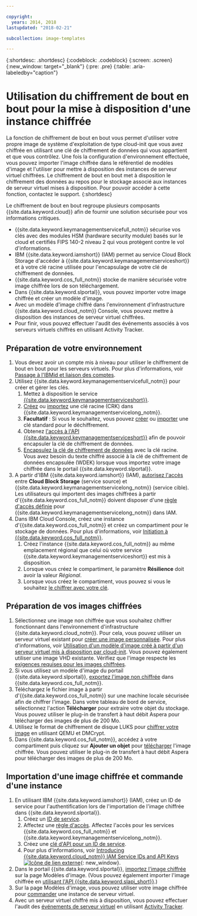 ```yaml
---

copyright:
  years: 2014, 2018
lastupdated: "2018-02-21"

subcollection: image-templates

---
```


{:shortdesc: .shortdesc}
{:codeblock: .codeblock}
{:screen: .screen}
{:new_window: target="_blank"}
{:pre: .pre}
{:table: .aria-labeledby="caption"}


# Utilisation du chiffrement de bout en bout pour la mise à disposition d'une instance chiffrée

La fonction de chiffrement de bout en bout vous permet d'utiliser votre propre image de système d'exploitation de type cloud-init que vous avez chiffrée en utilisant une clé de chiffrement de données qui vous appartient et que vous contrôlez. Une fois la configuration d'environnement effectuée, vous pouvez importer l'image chiffrée dans le référentiel de modèles d'image et l'utiliser pour mettre à disposition des instances de serveur virtuel chiffrées. Le chiffrement de bout en bout met à disposition le chiffrement des données au repos pour le stockage associé aux instances de serveur virtuel mises à disposition. Pour pouvoir accéder à cette fonction, contactez le support.
{:shortdesc}

Le chiffrement de bout en bout regroupe plusieurs composants {{site.data.keyword.cloud}} afin de fournir une solution sécurisée pour vos informations critiques.

* {{site.data.keyword.keymanagementservicefull_notm}} sécurise vos clés avec des modules HSM (hardware security module) basés sur le cloud et certifiés FIPS 140-2 niveau 2 qui vous protègent contre le vol d'informations. 
* IBM {{site.data.keyword.iamshort}} (IAM) permet au service Cloud Block Storage d'accéder à {{site.data.keyword.keymanagementserviceshort}} et à votre clé racine utilisée pour l'encapsulage de votre clé de chiffrement de données.
* {{site.data.keyword.cos_full_notm}} stocke de manière sécurisée votre image chiffrée lors de son téléchargement.
* Dans {{site.data.keyword.slportal}}, vous pouvez importer votre image chiffrée et créer un modèle d'image.
* Avec un modèle d'image chiffré dans l'environnement d'infrastructure {{site.data.keyword.cloud_notm}} Console, vous pouvez mettre à disposition des instances de serveur virtuel chiffrées.
* Pour finir, vous pouvez effectuer l'audit des événements associés à vos serveurs virtuels chiffrés en utilisant Activity Tracker.

## Préparation de votre environnement

1. Vous devez avoir un compte mis à niveau pour utiliser le chiffrement de bout en bout pour les serveurs virtuels. Pour plus d'informations, voir [Passage à l'IBMid et liaison des comptes](/docs/account?topic=account-unifyingaccounts).
2. Utilisez {{site.data.keyword.keymanagementservicefull_notm}} pour créer et gérer les clés.
      1. Mettez à disposition le service [{{site.data.keyword.keymanagementserviceshort}}](/docs/services/key-protect?topic=key-protect-provision#provision).
      2. [Créez](/docs/services/key-protect?topic=key-protect-create-root-keys#create-root-keys) ou [importez](/docs/services/key-protect?topic=key-protect-import-root-keys#import-root-keys) une clé racine (CRK) dans {{site.data.keyword.keymanagementservicelong_notm}}.
      3. **Facultatif** : Si vous le souhaitez, vous pouvez [créer](/docs/services/key-protect?topic=key-protect-create-standard-keys#create-standard-keys) ou [importer](/docs/services/key-protect?topic=key-protect-import-standard-keys#import-standard-keys) une clé standard pour le déchiffrement.
      4. Obtenez [l'accès à l'API {{site.data.keyword.keymanagementserviceshort}}](/docs/services/key-protect?topic=key-protect-set-up-api#set-up-api) afin de pouvoir encapsuler la clé de chiffrement de données.
      5. [Encapsulez la clé de chiffrement de données](/docs/services/key-protect?topic=key-protect-wrap-keys#wrap-keys) avec la clé racine. Vous avez besoin du texte chiffré associé à la clé de chiffrement de données encapsulée (WDEK) lorsque vous importez votre image chiffrée dans le portail {{site.data.keyword.slportal}}.
3. A partir d'IBM {{site.data.keyword.iamshort}} (IAM), [autorisez l'accès](/docs/iam?topic=iam-serviceauth#create-an-authorization) entre **Cloud Block Storage** (service source) et {{site.data.keyword.keymanagementservicelong_notm}} (service cible). Les utilisateurs qui importent des images chiffrées à partir d'{{site.data.keyword.cos_full_notm}} doivent disposer d'une [règle d'accès définie](/docs/iam?topic=iam-userroles) pour {{site.data.keyword.keymanagementservicelong_notm}} dans IAM.
4. Dans IBM Cloud Console, créez une instance d'{{site.data.keyword.cos_full_notm}} et créez un compartiment pour le stockage de données. Pour plus d'informations, voir [Initiation à {{site.data.keyword.cos_full_notm}}](/docs/services/cloud-object-storage?topic=cloud-object-storage-getting-started-console-#getting-started-console-).
      1. Créez l'instance {{site.data.keyword.cos_full_notm}} au même emplacement régional que celui où votre service {{site.data.keyword.keymanagementserviceshort}} est mis à disposition.
      2. Lorsque vous créez le compartiment, le paramètre **Résilience** doit avoir la valeur _Régional_.
      3. Lorsque vous créez le compartiment, vous pouvez si vous le souhaitez [le chiffrer avec votre clé](/docs/services/cloud-object-storage/basics?topic=cloud-object-storage-manage-encryption#sse-kp).   

## Préparation de vos images chiffrées

1. Sélectionnez une image non chiffrée que vous souhaitez chiffrer fonctionnant dans l'environnement d'infrastructure {{site.data.keyword.cloud_notm}}. Pour cela, vous pouvez utiliser un serveur virtuel existant pour [créer une image personnalisée](/docs/infrastructure/image-templates?topic=image-templates-creating-an-image-template). Pour plus d'informations, voir [Utilisation d'un modèle d'image créé à partir d'un serveur virtuel mis à disposition par cloud-init](/docs/infrastructure/image-templates?topic=image-templates-provisioning-with-a-cloud-init-enabled-image#work-with-a-standard-image-created-from-a-cloud-init-provisioned-virtual-server). Vous pouvez également utiliser une image VHD existante. Vérifiez que l'image respecte les [exigences requises pour les images chiffrées](/docs/infrastructure/image-templates?topic=image-templates-creating-an-encrypted-image#encrypted-image-reqs).
2. Si vous utilisez un modèle d'image du portail {{site.data.keyword.slportal}}, [exportez l'image non chiffrée](/docs/infrastructure/image-templates?topic=image-templates-exporting-to-ibm-cos) dans {{site.data.keyword.cos_full_notm}}.
3. Téléchargez le fichier image à partir d'{{site.data.keyword.cos_full_notm}} sur une machine locale sécurisée afin de chiffrer l'image. Dans votre tableau de bord de service, sélectionnez l'action **Télécharger** pour extraire votre objet du stockage. Vous pouvez utiliser le plug-in de transfert à haut débit Aspera pour télécharger des images de plus de 200 Mo.
4. Utilisez le format de chiffrement de disque LUKS pour [chiffrer votre image](/docs/infrastructure/image-templates?topic=image-templates-creating-an-encrypted-image#luks-disk-encryption) en utilisant QEMU et DMCrypt.
5. Dans {{site.data.keyword.cos_full_notm}}, accédez à votre compartiment puis cliquez sur **Ajouter un objet** pour [télécharger](/docs/services/cloud-object-storage/basics?topic=cloud-object-storage-upload-data#uploading-data) l'image chiffrée. Vous pouvez utiliser le plug-in de transfert à haut débit Aspera pour télécharger des images de plus de 200 Mo.

## Importation d'une image chiffrée et commande d'une instance

1. En utilisant IBM {{site.data.keyword.iamshort}} (IAM), créez un ID de service pour l'authentification lors de l'importation de l'image chiffrée dans {{site.data.keyword.slportal}}.
      1. Créez un [ID de service](/docs/iam?topic=iam-serviceids#serviceids).
      2. Affectez une [règle d'accès](/docs/iam?topic=iam-serviceidpolicy#serviceidpolicy). Affectez l'accès pour les services {{site.data.keyword.cos_full_notm}} et {{site.data.keyword.keymanagementservicelong_notm}}.
      3. Créez une [clé d'API pour un ID de service](/docs/iam?topic=iam-serviceidapikeys#creating-an-api-key-for-a-service-id).
      4. Pour plus d'informations, voir [Introducing {{site.data.keyword.cloud_notm}} IAM Service IDs and API Keys ![Icône de lien externe](../../icons/launch-glyph.svg "Icône de lien externe")](https://www.ibm.com/blogs/bluemix/2017/10/introducing-ibm-cloud-iam-service-ids-api-keys/){: new_window}.
2. Dans le portail {{site.data.keyword.slportal}}, [importez l'image chiffrée](/docs/infrastructure/image-templates?topic=image-templates-preparing-and-importing-images#import-icos) sur la page Modèles d'image. (Vous pouvez également importer l'image chiffrée en [utilisant l'API {{site.data.keyword.slapi_short}}](/docs/infrastructure/image-templates?topic=image-templates-importing-an-encrypted-image-by-using-the-softlayer-api).)
3. Sur la page Modèles d'image, vous pouvez utiliser votre image chiffrée pour [commander](/docs/infrastructure/image-templates?topic=image-templates-ordering-an-instance-from-an-image-template) une instance de serveur virtuel.
4. Avec un serveur virtuel chiffré mis à disposition, vous pouvez effectuer l'audit des [événements de serveur virtuel](/docs/vsi?topic=virtual-servers-at_events#at_events) en utilisant [Activity Tracker](/docs/services/cloud-activity-tracker?topic=cloud-activity-tracker-activity_tracker_ov).
